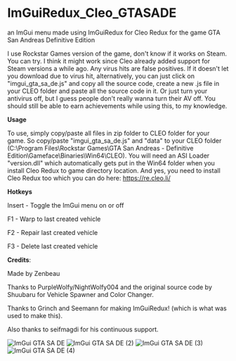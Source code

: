 # ImGuiRedux_Cleo_GTASADE
an ImGui menu made using ImGuiRedux for Cleo Redux for the game GTA San Andreas Definitive Edition

I use Rockstar Games version of the game, don't know if it works on Steam. You can try. I think it might work since Cleo already added support for Steam versions a while ago. Any virus hits are false positives. If it doesn't let you download due to virus hit, alternatively, you can just click on "imgui_gta_sa_de.js" and copy all the source code, create a new .js file in your CLEO folder and paste all the source code in it. Or just turn your antivirus off, but I guess people don't really wanna turn their AV off. You should still be able to earn achievements while using this, to my knowledge.

**Usage**

To use, simply copy/paste all files in zip folder to CLEO folder for your game. So copy/paste "imgui_gta_sa_de.js" and "data" to your CLEO folder (C:\Program Files\Rockstar Games\GTA San Andreas - Definitive Edition\Gameface\Binaries\Win64\CLEO). You will need an ASI Loader "version.dll" which automatically gets put in the Win64 folder when you install Cleo Redux to game directory location. And yes, you need to install Cleo Redux too which you can do here: https://re.cleo.li/

**Hotkeys**

Insert - Toggle the ImGui menu on or off

F1 - Warp to last created vehicle

F2 - Repair last created vehicle

F3 - Delete last created vehicle

**Credits**:

Made by Zenbeau

Thanks to PurpleWolfy/NightWolfy004 and the original source code by Shuubaru for Vehicle Spawner and Color Changer.

Thanks to Grinch and Seemann for making ImGuiRedux! (which is what was used to make this).

Also thanks to seifmagdi for his continuous support.


![ImGui GTA SA DE](https://github.com/Zenbeau/ImGuiRedux_Cleo_GTASADE/assets/92415048/9f1e41aa-30c7-4520-a24d-4283f93d9c2d)
![ImGui GTA SA DE (2)](https://github.com/Zenbeau/ImGuiRedux_Cleo_GTASADE/assets/92415048/a6860589-61c7-4ae9-a13c-71fa064d3489)
![ImGui GTA SA DE (3)](https://github.com/Zenbeau/ImGuiRedux_Cleo_GTASADE/assets/92415048/ffc6369f-17b2-40d1-96d8-4e645b3d369c)
![ImGui GTA SA DE (4)](https://github.com/Zenbeau/ImGuiRedux_Cleo_GTASADE/assets/92415048/6978ea32-69c5-4b0d-adc1-bf2b6b1cd204)
